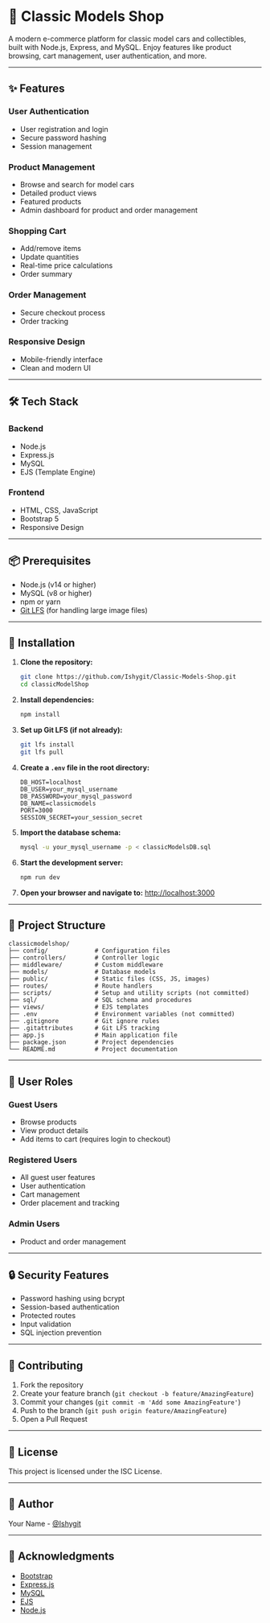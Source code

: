 # 🚗 Classic Models Shop

A modern e-commerce platform for classic model cars and collectibles, built with Node.js, Express, and MySQL. Enjoy features like product browsing, cart management, user authentication, and more.

---

## ✨ Features

### **User Authentication**
- User registration and login
- Secure password hashing
- Session management

### **Product Management**
- Browse and search for model cars
- Detailed product views
- Featured products
- Admin dashboard for product and order management

### **Shopping Cart**
- Add/remove items
- Update quantities
- Real-time price calculations
- Order summary

### **Order Management**
- Secure checkout process
- Order tracking

### **Responsive Design**
- Mobile-friendly interface
- Clean and modern UI

---

## 🛠️ Tech Stack

### **Backend**
- Node.js
- Express.js
- MySQL
- EJS (Template Engine)

### **Frontend**
- HTML, CSS, JavaScript
- Bootstrap 5
- Responsive Design

---

## 📦 Prerequisites

- Node.js (v14 or higher)
- MySQL (v8 or higher)
- npm or yarn
- [Git LFS](https://git-lfs.github.com/) (for handling large image files)

---

## 🚀 Installation

1. **Clone the repository:**
   ```sh
   git clone https://github.com/Ishygit/Classic-Models-Shop.git
   cd classicModelShop
   ```
2. **Install dependencies:**
   ```sh
   npm install
   ```
3. **Set up Git LFS (if not already):**
   ```sh
   git lfs install
   git lfs pull
   ```
4. **Create a `.env` file in the root directory:**
   ```env
   DB_HOST=localhost
   DB_USER=your_mysql_username
   DB_PASSWORD=your_mysql_password
   DB_NAME=classicmodels
   PORT=3000
   SESSION_SECRET=your_session_secret
   ```
5. **Import the database schema:**
   ```sh
   mysql -u your_mysql_username -p < classicModelsDB.sql
   ```
6. **Start the development server:**
   ```sh
   npm run dev
   ```
7. **Open your browser and navigate to:**
   [http://localhost:3000](http://localhost:3000)

---

## 📁 Project Structure

```
classicmodelshop/
├── config/             # Configuration files
├── controllers/        # Controller logic
├── middleware/         # Custom middleware
├── models/             # Database models
├── public/             # Static files (CSS, JS, images)
├── routes/             # Route handlers
├── scripts/            # Setup and utility scripts (not committed)
├── sql/                # SQL schema and procedures
├── views/              # EJS templates
├── .env                # Environment variables (not committed)
├── .gitignore          # Git ignore rules
├── .gitattributes      # Git LFS tracking
├── app.js              # Main application file
├── package.json        # Project dependencies
└── README.md           # Project documentation
```

---

## 👥 User Roles

### **Guest Users**
- Browse products
- View product details
- Add items to cart (requires login to checkout)

### **Registered Users**
- All guest user features
- User authentication
- Cart management
- Order placement and tracking

### **Admin Users**
- Product and order management

---

## 🔒 Security Features
- Password hashing using bcrypt
- Session-based authentication
- Protected routes
- Input validation
- SQL injection prevention

---

## 🤝 Contributing

1. Fork the repository
2. Create your feature branch (`git checkout -b feature/AmazingFeature`)
3. Commit your changes (`git commit -m 'Add some AmazingFeature'`)
4. Push to the branch (`git push origin feature/AmazingFeature`)
5. Open a Pull Request

---

## 📝 License

This project is licensed under the ISC License.

---

## 👤 Author

Your Name - [@Ishygit](https://github.com/Ishygit)

---

## 🙏 Acknowledgments

- [Bootstrap](https://getbootstrap.com/)
- [Express.js](https://expressjs.com/)
- [MySQL](https://www.mysql.com/)
- [EJS](https://ejs.co/)
- [Node.js](https://nodejs.org/)

 
